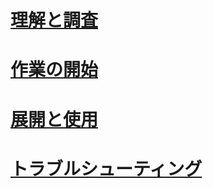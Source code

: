 # [理解と調査](/intune/understand-explore/introduction-to-microsoft-intune.md)
# [作業の開始](/intune/get-started/what-to-know-before-you-start-microsoft-intune)
# [展開と使用](/intune/deploy-use/overview-of-device-and-app-lifecycles-in-microsoft-intune)
# [トラブルシューティング](/intune/troubleshoot/general-troubleshooting-tips-for-microsoft-intune)


<!--HONumber=Jun16_HO3-->


